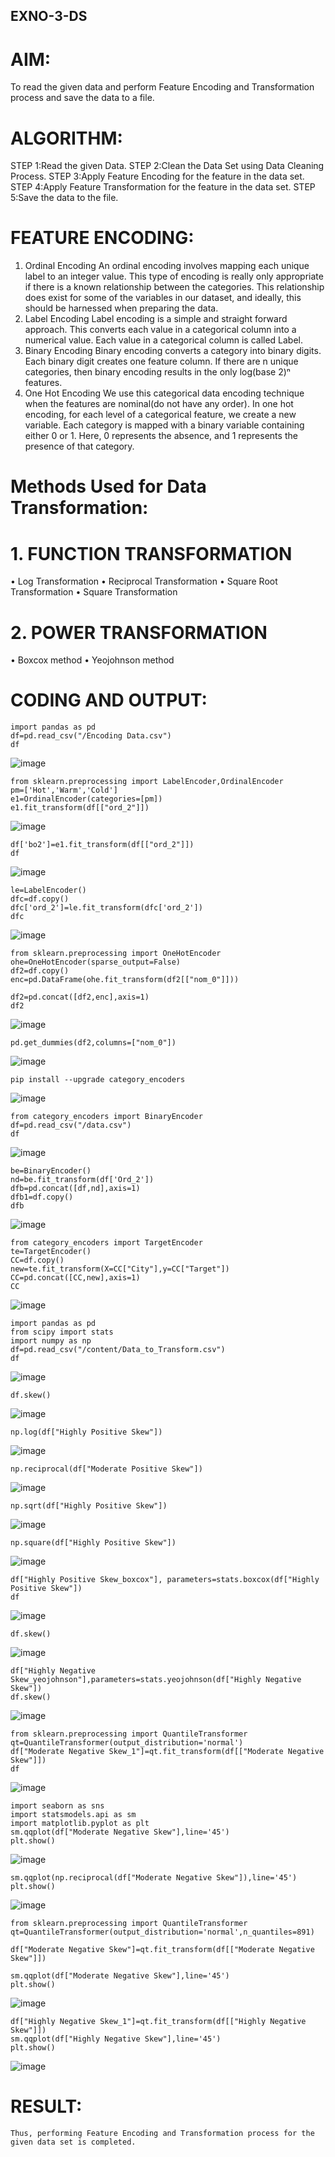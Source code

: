 ## EXNO-3-DS

# AIM:
To read the given data and perform Feature Encoding and Transformation process and save the data to a file.

# ALGORITHM:
STEP 1:Read the given Data.
STEP 2:Clean the Data Set using Data Cleaning Process.
STEP 3:Apply Feature Encoding for the feature in the data set.
STEP 4:Apply Feature Transformation for the feature in the data set.
STEP 5:Save the data to the file.

# FEATURE ENCODING:
1. Ordinal Encoding
An ordinal encoding involves mapping each unique label to an integer value. This type of encoding is really only appropriate if there is a known relationship between the categories. This relationship does exist for some of the variables in our dataset, and ideally, this should be harnessed when preparing the data.
2. Label Encoding
Label encoding is a simple and straight forward approach. This converts each value in a categorical column into a numerical value. Each value in a categorical column is called Label.
3. Binary Encoding
Binary encoding converts a category into binary digits. Each binary digit creates one feature column. If there are n unique categories, then binary encoding results in the only log(base 2)ⁿ features.
4. One Hot Encoding
We use this categorical data encoding technique when the features are nominal(do not have any order). In one hot encoding, for each level of a categorical feature, we create a new variable. Each category is mapped with a binary variable containing either 0 or 1. Here, 0 represents the absence, and 1 represents the presence of that category.

# Methods Used for Data Transformation:
  # 1. FUNCTION TRANSFORMATION
• Log Transformation
• Reciprocal Transformation
• Square Root Transformation
• Square Transformation
  # 2. POWER TRANSFORMATION
• Boxcox method
• Yeojohnson method

# CODING AND OUTPUT:
  ```
import pandas as pd
df=pd.read_csv("/Encoding Data.csv")
df
```
![image](https://github.com/user-attachments/assets/05c48d30-97ae-44bb-956d-d2656e54415d)
```
from sklearn.preprocessing import LabelEncoder,OrdinalEncoder
pm=['Hot','Warm','Cold']
e1=OrdinalEncoder(categories=[pm])
e1.fit_transform(df[["ord_2"]])
```
![image](https://github.com/user-attachments/assets/71cbdab3-06aa-4086-af76-5f1909c589eb)
```
df['bo2']=e1.fit_transform(df[["ord_2"]])
df
```
![image](https://github.com/user-attachments/assets/47692277-fe76-4d77-8c97-c0afe6507fc9)
```
le=LabelEncoder()
dfc=df.copy()
dfc['ord_2']=le.fit_transform(dfc['ord_2'])
dfc
```
![image](https://github.com/user-attachments/assets/9824ea72-2d26-4d3b-bfee-108b04f952d7)
```
from sklearn.preprocessing import OneHotEncoder
ohe=OneHotEncoder(sparse_output=False)
df2=df.copy()
enc=pd.DataFrame(ohe.fit_transform(df2[["nom_0"]]))
```
```
df2=pd.concat([df2,enc],axis=1)
df2
```
![image](https://github.com/user-attachments/assets/a522bbf9-0083-481d-bd6d-4a3ebb6f502a)
```
pd.get_dummies(df2,columns=["nom_0"])
```
![image](https://github.com/user-attachments/assets/9b36cff0-8c82-4d90-9bb1-7a15f17a4539)
```
pip install --upgrade category_encoders
```
![image](https://github.com/user-attachments/assets/1eac5578-f286-47dd-bdfa-aed56a832ba6)
```
from category_encoders import BinaryEncoder
df=pd.read_csv("/data.csv")
df
```
![image](https://github.com/user-attachments/assets/12d64b72-ea5c-4f26-ba42-3f5765fc3e1f)
```
be=BinaryEncoder()
nd=be.fit_transform(df['Ord_2'])
dfb=pd.concat([df,nd],axis=1)
dfb1=df.copy()
dfb
```
![image](https://github.com/user-attachments/assets/975a48d5-650e-41b1-b877-a85fc92d8141)
```
from category_encoders import TargetEncoder
te=TargetEncoder()
CC=df.copy()
new=te.fit_transform(X=CC["City"],y=CC["Target"])
CC=pd.concat([CC,new],axis=1)
CC
```
![image](https://github.com/user-attachments/assets/0ae38015-0c1a-4307-a425-2ce8a8a543d0)
```
import pandas as pd
from scipy import stats
import numpy as np
df=pd.read_csv("/content/Data_to_Transform.csv")
df
```
![image](https://github.com/user-attachments/assets/95aa2699-3e6d-4a32-9abb-bc593a73f9a7)
```
df.skew()
```
![image](https://github.com/user-attachments/assets/7552f1d6-20a8-4e1b-bc39-64a0caa94345)
```
np.log(df["Highly Positive Skew"])
```
![image](https://github.com/user-attachments/assets/de3473e8-b526-48dc-a460-e23f5ab4b9c4)
```
np.reciprocal(df["Moderate Positive Skew"])
```
![image](https://github.com/user-attachments/assets/4a28be5d-5640-4ccb-8dfc-bfa0a676b002)
```
np.sqrt(df["Highly Positive Skew"])
```
![image](https://github.com/user-attachments/assets/ae870465-9806-45a4-a573-4d7d7ab809a4)
```
np.square(df["Highly Positive Skew"])
```
![image](https://github.com/user-attachments/assets/f93083c6-df6a-4948-94d6-f6b20718631f)
```
df["Highly Positive Skew_boxcox"], parameters=stats.boxcox(df["Highly Positive Skew"])
df
```
![image](https://github.com/user-attachments/assets/7881a13f-32d5-4496-8aaa-b469c80b4a00)
```
df.skew()
```
![image](https://github.com/user-attachments/assets/9ee33bbb-1df2-485d-86c7-35bef97fd9e6)
```
df["Highly Negative Skew_yeojohnson"],parameters=stats.yeojohnson(df["Highly Negative Skew"])
df.skew()
```
![image](https://github.com/user-attachments/assets/33e989eb-ab51-4aaf-a96b-0250ae0d1ad7)
```
from sklearn.preprocessing import QuantileTransformer
qt=QuantileTransformer(output_distribution='normal')
df["Moderate Negative Skew_1"]=qt.fit_transform(df[["Moderate Negative Skew"]])
df
```
![image](https://github.com/user-attachments/assets/8f9d8423-9d17-4f9e-bd9e-aca3d0fd1f9d)
```
import seaborn as sns
import statsmodels.api as sm
import matplotlib.pyplot as plt
sm.qqplot(df["Moderate Negative Skew"],line='45')
plt.show()
```
![image](https://github.com/user-attachments/assets/dd25d00e-95a8-4613-b431-760bccff6169)
```
sm.qqplot(np.reciprocal(df["Moderate Negative Skew"]),line='45')
plt.show()
```
![image](https://github.com/user-attachments/assets/89dcbb4d-6112-4178-bf79-c3379a641b1c)
```
from sklearn.preprocessing import QuantileTransformer
qt=QuantileTransformer(output_distribution='normal',n_quantiles=891)

df["Moderate Negative Skew"]=qt.fit_transform(df[["Moderate Negative Skew"]])

sm.qqplot(df["Moderate Negative Skew"],line='45')
plt.show()
```
![image](https://github.com/user-attachments/assets/75f034f1-0942-48e5-a4cd-0ee1a70e5e3b)
```
df["Highly Negative Skew_1"]=qt.fit_transform(df[["Highly Negative Skew"]])
sm.qqplot(df["Highly Negative Skew"],line='45')
plt.show()
```
![image](https://github.com/user-attachments/assets/52a1861f-9339-4141-8def-ecab4dfd5894)

# RESULT:
    Thus, performing Feature Encoding and Transformation process for the given data set is completed.

       
